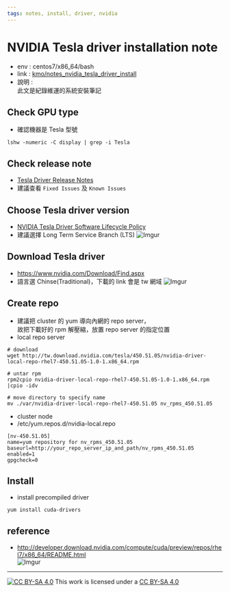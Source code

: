 ```yaml
---
tags: notes, install, driver, nvidia
---
```


# NVIDIA Tesla driver installation note

- env :  centos7/x86_64/bash
- link : [kmo/notes_nvidia_tesla_driver_install](https://hackmd.io/@kmo/notes_nvidia_tesla_driver_install)
- 說明 :  
  此文是紀錄維運的系統安裝筆記

## Check GPU type
- 確認機器是 Tesla 型號
```bash=
lshw -numeric -C display | grep -i Tesla
```

## Check release note
- [Tesla Driver Release Notes](https://docs.nvidia.com/datacenter/tesla/index.html)
- 建議查看 `Fixed Issues` 及 `Known Issues`

## Choose Tesla driver version
- [NVIDIA Tesla Driver Software Lifecycle Policy](https://docs.nvidia.com/datacenter/tesla/tesla-software-lifecycle/index.html)
- 建議選擇 Long Term Service Branch (LTS)
![Imgur](https://i.imgur.com/h40wA2O.png)

## Download Tesla driver
- https://www.nvidia.com/Download/Find.aspx
- 語言選 Chinse(Traditional)，下載的 link 會是 tw 網域
![Imgur](https://i.imgur.com/vnmzZGx.png)

## Create repo
- 建議把 cluster 的 yum 導向內網的 repo server，  
  故把下載好的 rpm 解壓縮，放置 repo server 的指定位置
- local repo server 
```bash=
# download
wget http://tw.download.nvidia.com/tesla/450.51.05/nvidia-driver-local-repo-rhel7-450.51.05-1.0-1.x86_64.rpm

# untar rpm
rpm2cpio nvidia-driver-local-repo-rhel7-450.51.05-1.0-1.x86_64.rpm |cpio -idv

# move directory to specify name
mv ./var/nvidia-driver-local-repo-rhel7-450.51.05 nv_rpms_450.51.05
```
- cluster node
- /etc/yum.repos.d/nvidia-local.repo
```bash=
[nv-450.51.05]
name=yum repository for nv_rpms_450.51.05
baseurl=http://your_repo_server_ip_and_path/nv_rpms_450.51.05
enabled=1
gpgcheck=0
```

## Install
- install precompiled driver
```bash=
yum install cuda-drivers
```

## reference
- http://developer.download.nvidia.com/compute/cuda/preview/repos/rhel7/x86_64/README.html  
![Imgur](https://i.imgur.com/ke7ij1x.png)

---
[![CC BY-SA 4.0][cc-by-sa-image]][cc-by-sa] This work is licensed under a [CC BY-SA 4.0][cc-by-sa]

[cc-by-sa]: http://creativecommons.org/licenses/by-sa/4.0/ 
[cc-by-sa-image]: https://licensebuttons.net/l/by-sa/4.0/88x31.png

